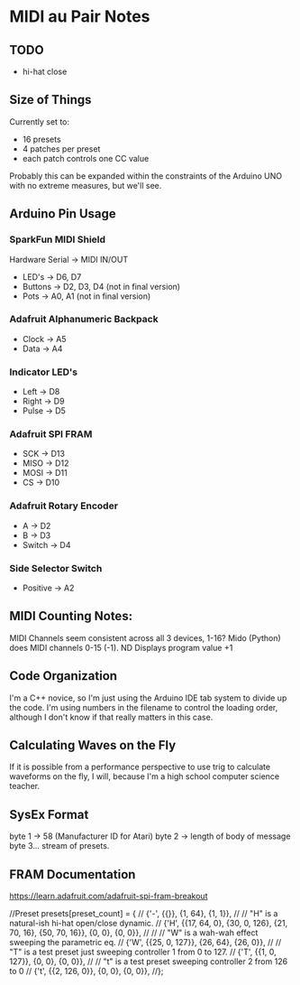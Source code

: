 MIDI au Pair Notes
==================

TODO
----

* hi-hat close

Size of Things
--------------

Currently set to:

* 16 presets
* 4 patches per preset
* each patch controls one CC value

Probably this can be expanded within the constraints of the 
Arduino UNO with no extreme measures, but we'll see.

Arduino Pin Usage
-----------------

### SparkFun MIDI Shield


Hardware Serial -> MIDI IN/OUT
* LED's -> D6, D7
* Buttons -> D2, D3, D4 (not in final version)
* Pots -> A0, A1 (not in final version)

### Adafruit Alphanumeric Backpack

* Clock -> A5
* Data -> A4

### Indicator LED's

* Left -> D8
* Right -> D9
* Pulse -> D5

### Adafruit SPI FRAM

* SCK -> D13
* MISO -> D12
* MOSI -> D11 
* CS -> D10

### Adafruit Rotary Encoder


* A -> D2
* B -> D3
* Switch -> D4

### Side Selector Switch

* Positive -> A2


MIDI Counting Notes:
--------------------

MIDI Channels seem consistent across all 3 devices, 1-16?
Mido (Python) does MIDI channels 0-15 (-1).
ND Displays program value +1

Code Organization
-----------------

I'm a C++ novice, so I'm just using the Arduino IDE tab system to divide up the code. I'm using numbers in the filename to control the loading order, although I don't know if that really matters in this case.

Calculating Waves on the Fly
----------------------------

If it is possible from a performance perspective to use trig to calculate waveforms on the fly, I will, because I'm a high school computer science teacher.

SysEx Format
------------

byte 1 -> 58 (Manufacturer ID for Atari)
byte 2 -> length of body of message
byte 3... stream of presets.

FRAM Documentation
------------------

https://learn.adafruit.com/adafruit-spi-fram-breakout


//Preset presets[preset_count] = {
//  {'-',  {{}}, {1, 64}, {1, 1}},
//  // "H" is a natural-ish hi-hat open/close dynamic.
//  {'H', {{17, 64, 0}, {30, 0, 126}, {21, 70, 16}, {50, 70, 16}}, {0, 0}, {0, 0}},
//
//  // "W" is a wah-wah effect sweeping the parametric eq.
//  {'W', {{25, 0, 127}}, {26, 64}, {26, 0}},
//  // "T" is a test preset just sweeping controller 1 from 0 to 127. 
//  {'T', {{1, 0, 127}}, {0, 0}, {0, 0}},
//  // "t" is a test preset sweeping controller 2 from 126 to 0
//  {'t', {{2, 126, 0}}, {0, 0}, {0, 0}},
//};
